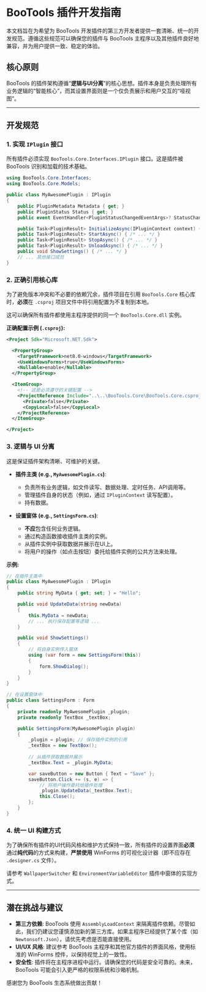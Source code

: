 # BooTools 插件开发指南

本文档旨在为希望为 BooTools 开发插件的第三方开发者提供一套清晰、统一的开发规范。遵循这些规范可以确保您的插件与 BooTools 主程序以及其他插件良好地兼容，并为用户提供一致、稳定的体验。

## 核心原则

BooTools 的插件架构遵循“**逻辑与UI分离**”的核心思想。插件本身是负责处理所有业务逻辑的“智能核心”，而其设置界面则是一个仅负责展示和用户交互的“哑视图”。

---

## 开发规范

### 1. 实现 `IPlugin` 接口

所有插件必须实现 `BooTools.Core.Interfaces.IPlugin` 接口。这是插件被 BooTools 识别和加载的技术基础。

```csharp
using BooTools.Core.Interfaces;
using BooTools.Core.Models;

public class MyAwesomePlugin : IPlugin
{
    public PluginMetadata Metadata { get; }
    public PluginStatus Status { get; }
    public event EventHandler<PluginStatusChangedEventArgs>? StatusChanged;

    public Task<PluginResult> InitializeAsync(IPluginContext context) { /* ... */ }
    public Task<PluginResult> StartAsync() { /* ... */ }
    public Task<PluginResult> StopAsync() { /* ... */ }
    public Task<PluginResult> UnloadAsync() { /* ... */ }
    public void ShowSettings() { /* ... */ }
    // ... 其他接口成员
}
```

### 2. 正确引用核心库

为了避免版本冲突和不必要的依赖冗余，插件项目在引用 `BooTools.Core` 核心库时，**必须**在 `.csproj` 项目文件中将引用配置为不复制到本地。

这可以确保所有插件都使用主程序提供的同一个 `BooTools.Core.dll` 实例。

**正确配置示例 (`.csproj`):**
```xml
<Project Sdk="Microsoft.NET.Sdk">

  <PropertyGroup>
    <TargetFramework>net8.0-windows</TargetFramework>
    <UseWindowsForms>true</UseWindowsForms>
    <Nullable>enable</Nullable>
  </PropertyGroup>

  <ItemGroup>
    <!-- 这是必须遵守的关键配置 -->
    <ProjectReference Include="..\..\BooTools.Core\BooTools.Core.csproj">
      <Private>false</Private>
      <CopyLocal>false</CopyLocal>
    </ProjectReference>
  </ItemGroup>

</Project>
```

### 3. 逻辑与 UI 分离

这是保证插件架构清晰、可维护的关键。

- **插件主类 (e.g., `MyAwesomePlugin.cs`)**:
  - 负责所有业务逻辑，如文件读写、数据处理、定时任务、API调用等。
  - 管理插件自身的状态（例如，通过 `IPluginContext` 读写配置）。
  - 持有数据。

- **设置窗体 (e.g., `SettingsForm.cs`)**:
  - **不应**包含任何业务逻辑。
  - 通过构造函数接收插件主类的实例。
  - 从插件实例中获取数据并展示在UI上。
  - 将用户的操作（如点击按钮）委托给插件实例的公共方法来处理。

**示例:**
```csharp
// 在插件主类中
public class MyAwesomePlugin : IPlugin
{
    public string MyData { get; set; } = "Hello";

    public void UpdateData(string newData)
    {
        this.MyData = newData;
        // ... 执行保存配置等逻辑 ...
    }

    public void ShowSettings()
    {
        // 将自身实例传入窗体
        using (var form = new SettingsForm(this))
        {
            form.ShowDialog();
        }
    }
}

// 在设置窗体中
public class SettingsForm : Form
{
    private readonly MyAwesomePlugin _plugin;
    private readonly TextBox _textBox;

    public SettingsForm(MyAwesomePlugin plugin)
    {
        _plugin = plugin; // 保存插件实例的引用
        _textBox = new TextBox();
        
        // 从插件获取数据并展示
        _textBox.Text = _plugin.MyData; 

        var saveButton = new Button { Text = "Save" };
        saveButton.Click += (s, e) => {
            // 将用户操作委托给插件处理
            _plugin.UpdateData(_textBox.Text); 
            this.Close();
        };
    }
}
```

### 4. 统一 UI 构建方式

为了确保所有插件的UI代码风格和维护方式保持一致，所有插件的设置界面**必须**通过**纯代码**的方式来构建，**严禁使用** WinForms 的可视化设计器（即不应存在 `.designer.cs` 文件）。

请参考 `WallpaperSwitcher` 和 `EnvironmentVariableEditor` 插件中窗体的实现方式。

---

## 潜在挑战与建议

- **第三方依赖**: BooTools 使用 `AssemblyLoadContext` 来隔离插件依赖。尽管如此，我们仍建议您谨慎添加新的第三方库。如果主程序已经提供了某个库（如 `Newtonsoft.Json`），请优先考虑是否能直接使用。
- **UI/UX 风格**: 建议参考 BooTools 主程序和其他官方插件的界面风格，使用标准的 WinForms 控件，以保持视觉上的一致性。
- **安全性**: 插件将在主程序进程中运行。请确保您的代码是安全可靠的。未来，BooTools 可能会引入更严格的权限系统和沙箱机制。

感谢您为 BooTools 生态系统做出贡献！
